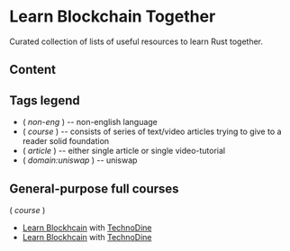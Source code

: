 # Learn Blockchain Together

Curated collection of lists of useful resources to learn Rust together.

## Content

## Tags legend

- ( _non-eng_ ) -- non-english language
- ( _course_ ) -- consists of series of text/video articles trying to give to a reader solid foundation
- ( _article_ ) -- either single article or single video-tutorial
- ( _domain:uniswap_ ) -- uniswap

## General-purpose full courses

( _course_ )

- [Learn Blockhcain](https://www.youtube.com/playlist?list=PLyvfcZJ0pCaJyS3QDYm-P-aVc4ITd9ls1) with [TechnoDine](https://www.youtube.com/c/TechnoDine)
- [Learn Blockhcain](https://www.youtube.com/playlist?list=PLyvfcZJ0pCaJyS3QDYm-P-aVc4ITd9ls1) with [TechnoDine](https://www.youtube.com/c/TechnoDine)

<!-- ## Uniswap

( _domain:uniswap_ )

- [Uniswap V3 is COMING](https://www.youtube.com/watch?v=4CJEGVBcPGQ) by [Erik Zivkovic](https://www.youtube.com/channel/UCqK_GSMbpiV8spgD3ZGloSw) ( _vide_ ) ( _article_ ) -->
